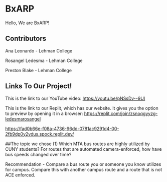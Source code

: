 # BxARP

Hello,
We are BxARP!

## Contributors
Ana Leonardo - Lehman College

Rosangel Ledesma - Lehman College

Preston Blake - Lehman College


## Links To Our Project!

This is the link to our YouTube video:
https://youtu.be/pNSsDy--9UI

This is the link to our Replit, which has our website. It gives you the option to preview by opening it in a browser:
https://replit.com/join/zsnoqgyyzg-ledesmarosangel



https://fad0b66e-f08a-4736-96dd-0781ac9291d4-00-2fb9dp0y2vdus.spock.replit.dev/



##The topic we chose 
(1) Which MTA bus routes are highly utilized by CUNY students? For routes that are automated camera-enforced, how have bus speeds changed over time?

Recommendation - Compare a bus route you or someone you know utilizes for campus. Compare this with another campus route and a route that is not ACE enforced.
